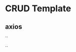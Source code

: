 
# CRUD Template


## axios

``
<script>
	$(document).ready(function () {
		$.ajaxSetup({
			headers: {
				'X-CSRF-TOKEN': $('meta[name="csrf-token"]').attr('content')
			}
		});
        // ------------------------ Initialize Datatable ------------------------
		let table = $('#dataID').DataTable({
			processing: true,
			serverSide: true,
			order: [[4, 'desc']],
			ajax: {
				url: "{{ route('route.name.laravel') }}",
				type: 'POST'
			},
			columns: [
				{ data: 'name', name: 'name' },
            ],
            language: {
				paginate: {
					previous: "<i class='bi bi-chevron-left'>",
					next: "<i class='bi bi-chevron-right'>",
				},
			},
		});
        // ------------------------ TOAST Function ------------------------
		function showToast(type, message) {
			$.toast({
				heading: type === 'success' ? 'Sukses' : 'Error',
				text: message,
				icon: type,
				position: 'top-right',
				showHideTransition: 'slide',
				hideAfter: 3000
			});
		}
        // ------------------------ Initialize select2 ------------------------
        function initializeSelect2(selector, url, placeholder = 'Pilih Data') {
			if ($(selector).hasClass('select2-hidden-accessible')) {
				$(selector).empty();
			} else {
				$(selector).select2({
					theme: 'bootstrap-5',
					placeholder: placeholder,
					allowClear: true,
					dropdownParent: $('#addDataModal'),
					ajax: {
						url: url,
						dataType: 'json',
						delay: 250,
						data: function (params) {
							return { q: params.term };
						},
						processResults: function (data) {
							return { results: data.results };
						},
						cache: true
					},
					minimumInputLength: 0
				});
			}
		}
        // ------------------------ show modal add ------------------------
        $('#btn_add').on('click', function () {
			$('#addDataForm')[0].reset();
			$('.invalid-feedback').hide();
			$('.form-control').removeClass('is-invalid');
	
			$('#addDataModalLabel').text('Tambah User');
			$('#addDataForm').removeData('id');
	
			initializeSelect2('#level', "{{ route('admin.levels') }}", 'Pilih Level');
			initializeSelect2('#nama_instansi', "{{ route('admin.instansis') }}", 'Pilih Instansi');
	
			$('#addDataModal').modal('show');
		});
        // ------------------------ show btn modal edit ------------------------
        $(document).on('click', '.btn-edit', function () {
			const userId = $(this).data('id');
	
			axios.get(`/admin/user/${userId}/edit`)
				.then(response => {
					const user = response.data;
	
					$('#addDataModalLabel').text('Edit User');
					$('#addDataForm').data('id', user.id);
					$('#name').val(user.name);
					$('#email').val(user.email);
	
					if (!$('#level').hasClass('select2-hidden-accessible')) {
						initializeSelect2('#level', "{{ route('admin.levels') }}", 'Pilih Level');
						initializeSelect2('#nama_instansi', "{{ route('admin.instansis') }}", 'Pilih Instansi');
					}
	
					if ($('#level').find("option[value='" + user.level + "']").length) {
						$('#level').val(user.level).trigger('change');
					} else {
						const newOption = new Option(user.level_text, user.level, true, true);
						$('#level').append(newOption).trigger('change');
					}
	
					if ($('#nama_instansi').find("option[value='" + user.instansi_id + "']").length) {
						$('#nama_instansi').val(user.instansi_id).trigger('change');
					} else {
						const newOption = new Option(user.instansi_name, user.instansi_id, true, true);
						$('#nama_instansi').append(newOption).trigger('change');
					}
	
					$('#addDataModal').modal('show');
				})
				.catch(error => {
					showToast('error', 'Gagal mengambil data user.');
				});
		});

        // ------------------------ save to db ------------------------
        $('#saveData').on('click', function () {
			let saveButton = $(this);
			saveButton.prop('disabled', true).text('Proses...');
	
			let formData = {
				name: $('#name').val(),
				email: $('#email').val(),
				level: $('#level').val(),
				nama_instansi: $('#nama_instansi').val()
			};
	
			const password = $('#password').val();
			if (password) {
				formData.password = password;
			}
	
			const userId = $('#addDataForm').data('id');
			const url = userId ? `/admin/user/${userId}` : "{{ route('admin.user.store') }}";
			const method = userId ? 'put' : 'post';
	
			axios({
				method: method,
				url: url,
				data: formData
			})
			.then(response => {
				showToast('success', response.data.message); // ambil message dari backend
	
				$('#addDataForm')[0].reset();
				$('#addDataForm').removeData('id');
				$('#addDataModal').modal('hide');
				table.ajax.reload(null, false);
			})
			.catch(error => {
				if (error.response && error.response.status === 422) {
					const errors = error.response.data.errors;
	
					$('.invalid-feedback').hide();
					$('.form-control').removeClass('is-invalid');
	
					Object.keys(errors).forEach(field => {
						$(`#${field}-error`).text(errors[field][0]).show();
						$(`#${field}`).addClass('is-invalid');
					});
				} else {
					showToast('error', 'Gagal menyimpan data. Silakan coba lagi.');
				}
			})
			.finally(() => {
				saveButton.prop('disabled', false).text('Simpan');
			});
		});
        // ------------------------ btn delete confirmation sweetalert2 ------------------------
        $(document).on('click', '.btn-delete', function () {
			const userId = $(this).data('id');
	
			Swal.fire({
				title: 'Apakah Anda yakin?',
				text: "User ini akan dihapus secara permanen!",
				icon: 'warning',
				showCancelButton: true,
				confirmButtonColor: '#3085d6',
				cancelButtonColor: '#d33',
				confirmButtonText: 'Ya, hapus!',
				cancelButtonText: 'Batal'
			}).then((result) => {
				if (result.isConfirmed) {
					axios.delete(`/admin/user/${userId}`)
						.then(response => {
							Swal.fire(
								'Terhapus!',
								response.data.message, // ambil message dari backend
								'success'
							);
							table.ajax.reload(null, false);
						})
						.catch(error => {
							Swal.fire(
								'Gagal!',
								'Terjadi kesalahan saat menghapus user.',
								'error'
							);
						});
				}
			});
		});
    });
</script>
``
